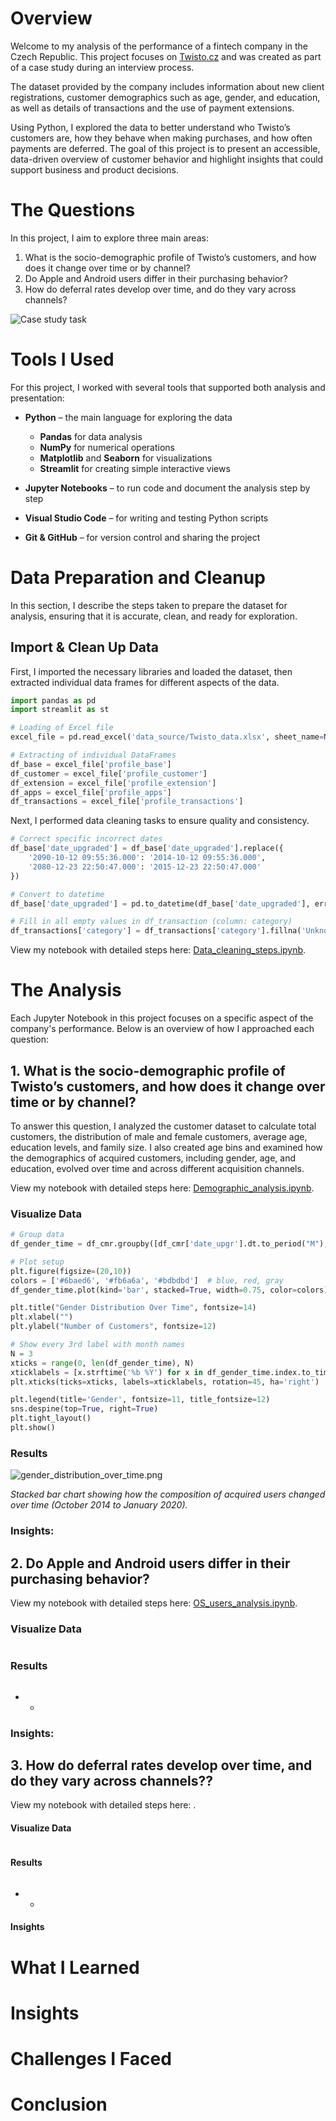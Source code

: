 # Overview
Welcome to my analysis of the performance of a fintech company in the Czech Republic. This project focuses on [Twisto.cz](https://www.twisto.cz) and was created as part of a case study during an interview process.  

The dataset provided by the company includes information about new client registrations, customer demographics such as age, gender, and education, as well as details of transactions and the use of payment extensions. 

Using Python, I explored the data to better understand who Twisto’s customers are, how they behave when making purchases, and how often payments are deferred. The goal of this project is to present an accessible, data-driven overview of customer behavior and highlight insights that could support business and product decisions.

# The Questions
In this project, I aim to explore three main areas:

1. What is the socio-demographic profile of Twisto’s customers, and how does it change over time or by channel?
2. Do Apple and Android users differ in their purchasing behavior?
3. How do deferral rates develop over time, and do they vary across channels?

![Case study task](twisto_project/images/twisto_case_study.png)

# Tools I Used
For this project, I worked with several tools that supported both analysis and presentation:

- **Python** – the main language for exploring the data  
  - **Pandas** for data analysis  
  - **NumPy** for numerical operations  
  - **Matplotlib** and **Seaborn** for visualizations  
  - **Streamlit** for creating simple interactive views  

- **Jupyter Notebooks** – to run code and document the analysis step by step  

- **Visual Studio Code** – for writing and testing Python scripts  

- **Git & GitHub** – for version control and sharing the project

# Data Preparation and Cleanup

In this section, I describe the steps taken to prepare the dataset for analysis, ensuring that it is accurate, clean, and ready for exploration.

## Import & Clean Up Data

First, I imported the necessary libraries and loaded the dataset, then extracted individual data frames for different aspects of the data.

```python
import pandas as pd
import streamlit as st

# Loading of Excel file
excel_file = pd.read_excel('data_source/Twisto_data.xlsx', sheet_name=None)

# Extracting of individual DataFrames
df_base = excel_file['profile_base']
df_customer = excel_file['profile_customer']
df_extension = excel_file['profile_extension']
df_apps = excel_file['profile_apps']
df_transactions = excel_file['profile_transactions']

```
Next, I performed data cleaning tasks to ensure quality and consistency.

```python
# Correct specific incorrect dates
df_base['date_upgraded'] = df_base['date_upgraded'].replace({
    '2090-10-12 09:55:36.000': '2014-10-12 09:55:36.000',
    '2080-12-23 22:50:47.000': '2015-12-23 22:50:47.000'
})

# Convert to datetime
df_base['date_upgraded'] = pd.to_datetime(df_base['date_upgraded'], errors='coerce')

# Fill in all empty values in df_transaction (column: category)
df_transactions['category'] = df_transactions['category'].fillna('Unknown')

```
View my notebook with detailed steps here: [Data_cleaning_steps.ipynb](twisto_project/1_Data_cleaning_steps.ipynb).

# The Analysis

Each Jupyter Notebook in this project focuses on a specific aspect of the company's performance. Below is an overview of how I approached each question:

## 1. What is the socio-demographic profile of Twisto’s customers, and how does it change over time or by channel?

To answer this question, I analyzed the customer dataset to calculate total customers, the distribution of male and female customers, average age, education levels, and family size. I also created age bins and examined how the demographics of acquired customers, including gender, age, and education, evolved over time and across different acquisition channels.

View my notebook with detailed steps here: [Demographic_analysis.ipynb](twisto_project/2_Demographic_analysis.ipynb).

### Visualize Data

```python
# Group data
df_gender_time = df_cmr.groupby([df_cmr['date_upgr'].dt.to_period("M"), 'gender'])['user'].count().unstack(fill_value=0)

# Plot setup
plt.figure(figsize=(20,10))
colors = ['#6baed6', '#fb6a6a', '#bdbdbd']  # blue, red, gray
df_gender_time.plot(kind='bar', stacked=True, width=0.75, color=colors)

plt.title("Gender Distribution Over Time", fontsize=14)
plt.xlabel("")
plt.ylabel("Number of Customers", fontsize=12)

# Show every 3rd label with month names
N = 3
xticks = range(0, len(df_gender_time), N)
xticklabels = [x.strftime('%b %Y') for x in df_gender_time.index.to_timestamp()[::N]]
plt.xticks(ticks=xticks, labels=xticklabels, rotation=45, ha='right')

plt.legend(title='Gender', fontsize=11, title_fontsize=12)
sns.despine(top=True, right=True)
plt.tight_layout()
plt.show()
```

### Results

![gender_distribution_over_time.png](twisto_project/images/gender_distribution_over_time.png)

*Stacked bar chart showing how the composition of acquired users changed over time (October 2014 to January 2020).*

### Insights:


## 2. Do Apple and Android users differ in their purchasing behavior?


View my notebook with detailed steps here: [OS_users_analysis.ipynb](twisto_project/3_OS_users_analysis.ipynb).

### Visualize Data

```python


```

### Results

![]()  
* *

### Insights:



## 3. How do deferral rates develop over time, and do they vary across channels??


View my notebook with detailed steps here: []().

#### Visualize Data 

```python


```

#### Results

![]()  
* *

#### Insights


# What I Learned


# Insights


# Challenges I Faced


# Conclusion


